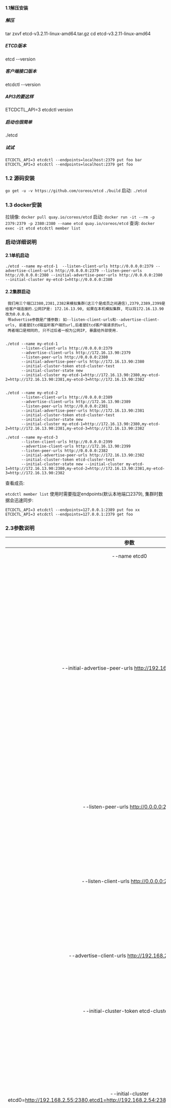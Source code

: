 
#### 1.1解压安装

##### 解压
tar zxvf etcd-v3.2.11-linux-amd64.tar.gz 
cd etcd-v3.2.11-linux-amd64

##### ETCD版本
etcd --version

##### 客户端接口版本
etcdctl --version

##### API3的要这样
ETCDCTL_API=3 etcdctl version

##### 启动也很简单
./etcd

##### 试试
`ETCDCTL_API=3 etcdctl --endpoints=localhost:2379 put foo bar`
`ETCDCTL_API=3 etcdctl --endpoints=localhost:2379 get foo`

### 1.2 源码安装
`go get -u -v https://github.com/coreos/etcd`
`./build`
启动:
`./etcd`
### 1.3 docker安装
拉镜像:
`docker pull quay.io/coreos/etcd`
启动:
`docker run -it --rm -p 2379:2379 -p 2380:2380 --name etcd quay.io/coreos/etcd`
查询:
`docker exec -it etcd etcdctl member list`

### 启动详细说明

#### 2.1单机启动
`./etcd --name my-etcd-1  --listen-client-urls http://0.0.0.0:2379 --advertise-client-urls http://0.0.0.0:2379 --listen-peer-urls http://0.0.0.0:2380 --initial-advertise-peer-urls http://0.0.0.0:2380  --initial-cluster my-etcd-1=http://0.0.0.0:2380`

#### 2.2集群启动
     我们用三个端口2380,2381,2382来模拟集群(这三个是成员之间通信),2379,2389,2399是给客户端连接的.公网IP是: 172.16.13.90, 如果在本机模拟集群, 可以将172.16.13.90改为0.0.0.0。
     带advertise参数是广播参数: 如--listen-client-urls和--advertise-client-urls, 前者是Etcd端监听客户端的url,后者是Etcd客户端请求的url, 
     两者端口是相同的, 只不过后者一般为公网IP, 暴露给外部使用.

```

./etcd --name my-etcd-1
       --listen-client-urls http://0.0.0.0:2379
       --advertise-client-urls http://172.16.13.90:2379
       --listen-peer-urls http://0.0.0.0:2380
       --initial-advertise-peer-urls http://172.16.13.90:2380  
       --initial-cluster-token etcd-cluster-test 
       --initial-cluster-state new 
       --initial-cluster my-etcd-1=http://172.16.13.90:2380,my-etcd-2=http://172.16.13.90:2381,my-etcd-3=http://172.16.13.90:2382


./etcd --name my-etcd-2  
       --listen-client-urls http://0.0.0.0:2389 
       --advertise-client-urls http://172.16.13.90:2389 
       --listen-peer-urls http://0.0.0.0:2381 
       --initial-advertise-peer-urls http://172.16.13.90:2381  
       --initial-cluster-token etcd-cluster-test 
       --initial-cluster-state new 
       --initial-cluster my-etcd-1=http://172.16.13.90:2380,my-etcd-2=http://172.16.13.90:2381,my-etcd-3=http://172.16.13.90:2382

./etcd --name my-etcd-3  
       --listen-client-urls http://0.0.0.0:2399 
       --advertise-client-urls http://172.16.13.90:2399 
       --listen-peer-urls http://0.0.0.0:2382 
       --initial-advertise-peer-urls http://172.16.13.90:2382  
       --initial-cluster-token etcd-cluster-test 
       --initial-cluster-state new --initial-cluster my-etcd-1=http://172.16.13.90:2380,my-etcd-2=http://172.16.13.90:2381,my-etcd-3=http://172.16.13.90:2382

```

查看成员:

`etcdctl member list`
使用时需要指定endpoints(默认本地端口2379), 集群时数据会迅速同步:

`ETCDCTL_API=3 etcdctl --endpoints=127.0.0.1:2389 put foo xx`
`ETCDCTL_API=3 etcdctl --endpoints=127.0.0.1:2379 get foo`

### 2.3参数说明

| 参数	| 使用说明 |
|:-----:|:-----:|
| --name etcd0	| 本member的名字
|--initial-advertise-peer-urls http://192.168.2.55:2380 | 其他member使用，其他member通过该地址与本member交互信息.一定要保证从其他member能可访问该地址。静态配置方式下，该参数的value一定要同时在 --initial-cluster参数中存在。memberID的生成受--initial-cluster-token和--initial-advertise-peer-urls影响。 
|--listen-peer-urls http://0.0.0.0:2380	|  本member侧使用，用于监听其他member发送信息的地址。ip为全0代表监听本member侧所有接口
|--listen-client-urls http://0.0.0.0:2379 | 本member侧使用，用于监听etcd客户发送信息的地址。ip为全0代表监听本member侧所有接口
|--advertise-client-urls http://192.168.2.55:2379	| etcd客户使用，客户通过该地址与本member交互信息。一定要保证从客户侧能可访问该地址
|--initial-cluster-token etcd-cluster-2	| 用于区分不同集群。本地如有多个集群要设为不同。
|--initial-cluster etcd0=http://192.168.2.55:2380,etcd1=http://192.168.2.54:2380,etcd2=http://192.168.2.56:2380	| 本member侧使用。描述集群中所有节点的信息，本member根据此信息去联系其他member。memberID的生成受--initial-cluster-token和--initial-advertise-peer-urls影响。
| --initial-cluster-state new | 	用于指示本次是否为新建集群。有两个取值new和existing。如果填为existing，则该member启动时会尝试与其他member交互。集群初次建立时，要填为new，经尝试最后一个节点填existing也正常，其他节点不能填为existing。集群运行过程中，一个member故障后恢复时填为existing，经尝试填为new也正常。
| -data-dir	|  指定节点的数据存储目录，这些数据包括节点ID，集群ID，集群初始化配置，Snapshot文件，若未指定-wal-dir，还会存储WAL文件；如果不指定会用缺省目录。
| -discovery http://192.168.1.163:20003/v2/keys/discovery/78b12ad7-2c1d-40db-9416-3727baf686cb	|  用于自发现模式下，指定第三方etcd上key地址，要建立的集群各member都会向其注册自己的地址。

三.使用详细说明
ETCD API有两种, 一种是3, 一种是2, 默认为2, 我们主要用3:

API3:

```

root@ubuntu-xenial:~/code/src/github.com/coreos/etcd/bin$ ETCDCTL_API=3 etcdctl put mykey "this is awesome"
 OK
root@ubuntu-xenial:~/code/src/github.com/coreos/etcd/bin$ ETCDCTL_API=3 etcdctl get mykey
mykey
this is awesome

```

API2是这样的(可以不加前缀)

```

root@ubuntu-xenial:~/code/src/github.com/coreos/etcd/bin$ ETCDCTL_API=2 etcdctl set /local/dd d
d
root@ubuntu-xenial:~/code/src/github.com/coreos/etcd/bin$ ETCDCTL_API=2 etcdctl get /local/dd
d
root@ubuntu-xenial:~/code/src/github.com/coreos/etcd/bin$ ETCDCTL_API=2 etcdctl set /local/dd d
d
root@ubuntu-xenial:~/code/src/github.com/coreos/etcd/bin$ ETCDCTL_API=2 etcdctl get /local/dd
d

```